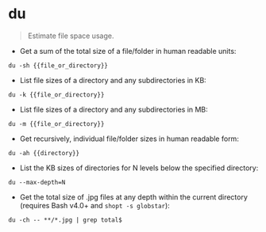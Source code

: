 # du

> Estimate file space usage.

- Get a sum of the total size of a file/folder in human readable units:

`du -sh {{file_or_directory}}`

- List file sizes of a directory and any subdirectories in KB:

`du -k {{file_or_directory}}`

- List file sizes of a directory and any subdirectories in MB:

`du -m {{file_or_directory}}`

- Get recursively, individual file/folder sizes in human readable form:

`du -ah {{directory}}`

- List the KB sizes of directories for N levels below the specified directory:

`du --max-depth=N`

- Get the total size of .jpg files at any depth within the current directory (requires Bash v4.0+ and `shopt -s globstar`):

`du -ch -- **/*.jpg | grep total$`
